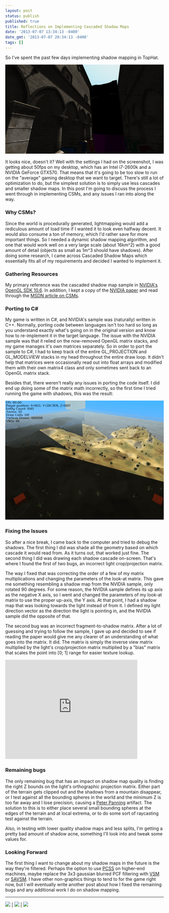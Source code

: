 ```yaml
---
layout: post
status: publish
published: true
title: Reflections on Implementing Cascaded Shadow Maps
date: '2013-07-07 13:34:13 -0400'
date_gmt: '2013-07-07 20:34:13 -0400'
tags: []
---
```


So I've spent the past few days implementing shadow mapping in TopHat.

![Crytek Sponza model with 4096x4096 4-split CSMs, 3x3 Gaussian blurring with PCF.][1]

It looks nice, doesn't it? Well with the settings I had on the screenshot, I
was getting about 50fps on my desktop, which has an Intel i7-2600k and a
NVIDIA GeForce GTX570. That means that it's going to be too slow to run on the
"average" gaming desktop that we want to target. There's still a lot of
optimization to do, but the simplest solution is to simply use less cascades
and smaller shadow maps. In this post I'm going to discuss the process I went
through in implementing CSMs, and any issues I ran into along the way.

### Why CSMs?

Since the world is procedurally generated, lightmapping would add a rediculous
amount of load time if I wanted it to look even halfway decent. It would also
consume a ton of memory, which I'd rather save for more important things. So I
needed a dynamic shadow mapping algorithm, and one that would work well on a
very large scale (about 16km^2) with a good amount of detail (objects as small
as 1m^3 should have shadows). After doing some research, I came across
Cascaded Shadow Maps which essentially fits all of my requirements and decided
I wanted to implement it.

### Gathering Resources
My primary reference was the cascaded shadow map sample in
[NVIDIA's OpenGL SDK 10.6][2]. In addition, I kept a copy of the
[NVIDIA paper][3] and read through the [MSDN article on CSMs][4].

### Porting to C#

My game is written in C#, and NVIDIA's sample was (naturally) written in C++.
Normally, porting code between languages isn't too hard so long as you
understand exactly what's going on in the original version and know how to
re-implement it in the target language. The issue with the NVIDIA sample was
that it relied on the now-removed OpenGL matrix stacks, and my game manages
it's own matrices separately. So in order to port the sample to C#, I had to
keep track of the entire GL_PROJECTION and GL_MODELVIEW stacks in my head
throughout the entire draw loop. It didn't help that matrices were
occasionally read out into float arrays and modified them with their own
matrix4 class and only sometimes sent back to an OpenGL matrix stack.

Besides that, there weren't really any issues in porting the code itself. I
did end up doing some of the matrix math incorrectly, so the first time I
tried running the game with shadows, this was the result:

![First attempt][5]

### Fixing the Issues

So after a nice break, I came back to the computer and tried to debug the
shadows. The first thing I did was shade all the geometry based on which
cascade it would read from. As it turns out, that worked just fine. The second
thing I did was drawing each shadow cascade on-screen. That's where I found
the first of two bugs, an incorrect light crop/projection matrix.

The way I fixed that was correcting the order of a few of my matrix
multiplications and changing the parameters of the look-at matrix. This gave
me something resembling a shadow map from the NVIDIA sample, only rotated 90
degrees. For some reason, the NVIDIA sample defines its up axis as the
negative X axis, so I went and changed the parameters of my look-at matrix to
use the proper up-axis, the Y axis. At that point, I had a shadow map that was
looking towards the light instead of from it. I defined my light direction
vector as the direction the light is pointing in, and the NVIDIA sample did
the opposite of that.

The second bug was an incorrect fragment-to-shadow matrix. After a lot of
guessing and trying to follow the sample, I gave up and decided to see if
reading the paper would give me any clearer of an understanding of what goes
into the matrix. It did. The matrix is simply the inverse view matrix
multiplied by the light's crop/projection matrix multiplied by a "bias"
matrix that scales the point into [0; 1] range for easier texture lookup.

<iframe width="420" height="315" src="http://www.youtube.com/embed/1utakCjC7Xc" frameborder="0" allowfullscreen="allowfullscreen"> </iframe>

### Remaining bugs

The only remaining bug that has an impact on shadow map quality is finding the
right Z bounds on the light's orthographic projection matrix. Either part of
the terrain gets clipped out and the shadows from a mountain disappear, or I
test against all the bounding spheres in the world and the minimum Z is too
far away and I lose precision, causing a [Peter Panning][6] artifact. The
solution to this is to either place several small bounding spheres at the
edges of the terrain and at local extrema, or to do some sort of raycasting
test against the terrain.

Also, in testing with lower quality shadow maps and less splits, I'm getting a
pretty bad amount of shadow acne, something I'll look into and tweak some
values for.

### Looking Forward

The first thing I want to change about my shadow maps in the future is the way
they're filtered. Perhaps the option to use [PCSS][7] on higher-end machines,
maybe replace the 3x3 gaussian blurred PCF filtering with [VSM][8] or
[SAVSM][9]. I have other non-graphics things to tend to for the game right
now, but I will eventually write another post about how I fixed the remaining
bugs and any additional work I do on shadow mapping.

------------------------------------------------------------------------------

![][10] | ![][11] | ![][12]

[1]:  /img/blog/2013/07/TopHat-2013-07-04-00.03.45.0008.png
[2]:  https://developer.nvidia.com/nvidia-graphics-sdk-11
[3]:  http://developer.download.nvidia.com/SDK/10.5/opengl/src/cascaded_shadow_maps/doc/cascaded_shadow_maps.pdf
[4]:  http://msdn.microsoft.com/en-us/library/windows/desktop/ee416307(v=vs.85).aspx
[5]:  /img/blog/2013/07/TopHat-2013-06-28-16.08.46.0823.png
[6]:  http://msdn.microsoft.com/en-us/library/windows/desktop/ee416324(v=vs.85).aspx#Peter_Panning
[7]:  http://developer.download.nvidia.com/shaderlibrary/docs/shadow_PCSS.pdf
[8]:  http://www.punkuser.net/vsm/
[9]:  http://http.developer.nvidia.com/GPUGems3/gpugems3_ch08.html
[10]: /img/blog/2013/07/TopHat-2013-06-29-16.44.07.5504.png
[11]: /img/blog/2013/07/TopHat-2013-06-30-14.53.33.6017.png
[12]: /img/blog/2013/07/TopHat-2013-07-03-01.28.03.7231.png
